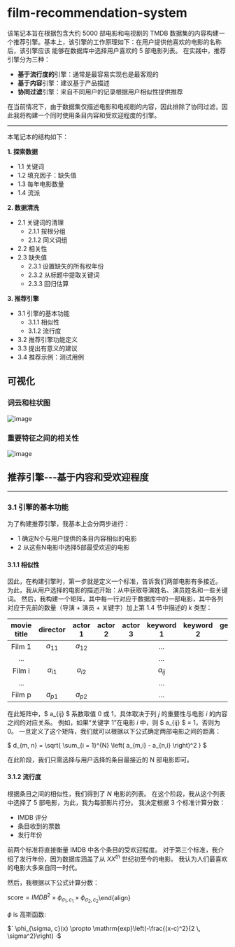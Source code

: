 # film-recommendation-system
该笔记本旨在根据包含大约 5000 部电影和电视剧的 TMDB 数据集的内容构建一个推荐引擎。基本上，该引擎的工作原理如下：在用户提供他喜欢的电影的名称后，该引擎应该 能够在数据库中选择用户喜欢的 5 部电影列表。 在实践中，推荐引擎分为三种：

- **基于流行度的**引擎：通常是最容易实现也是最客观的
- **基于内容**引擎：建议基于产品描述
- **协同过滤**引擎：来自不同用户的记录根据用户相似性提供推荐

在当前情况下，由于数据集仅描述电影和电视剧的内容，因此排除了协同过滤，因此我将构建一个同时使用条目内容和受欢迎程度的引擎。

___

本笔记本的结构如下：

**1. 探索数据**

- 1.1 关键词
- 1.2 填充因子：缺失值
- 1.3 每年电影数量
- 1.4 流派

**2. 数据清洗**

- 2.1 关键词的清理
   * 2.1.1 按根分组
   * 2.1.2 同义词组
- 2.2 相关性
- 2.3 缺失值
   * 2.3.1 设置缺失的所有权年份
   * 2.3.2 从标题中提取关键词
   * 2.3.3 回归估算

**3. 推荐引擎**

- 3.1 引擎的基本功能
   * 3.1.1 相似性
   * 3.1.2 流行度
- 3.2 推荐引擎功能定义
- 3.3 提出有意义的建议
- 3.4 推荐示例：测试用例


## 可视化
### 词云和柱状图
![image](https://github.com/Hebo-2015/film-recommendation-system/assets/142399606/5470e689-2bdb-4c29-85fe-f257ab45209c)

### 重要特征之间的相关性
![image](https://github.com/Hebo-2015/film-recommendation-system/assets/142399606/77f2ff7e-7b37-4acf-9eb3-bdf941363f28)

## 推荐引擎---基于内容和受欢迎程度
___
### 3.1 引擎的基本功能
  为了构建推荐引擎，我基本上会分两步进行：
- 1 确定N个与用户提供的条目内容相似的电影
- 2 从这些N电影中选择5部最受欢迎的电影

#### 3.1.1 相似性
因此，在构建引擎时，第一步就是定义一个标准，告诉我们两部电影有多接近。 为此，我从用户选择的电影的描述开始：从中获取导演姓名、演员姓名和一些关键词。 然后，我构建一个矩阵，其中每一行对应于数据库中的一部电影，其中各列对应于先前的数量（导演 + 演员 + 关键字）加上第 1.4 节中描述的 *k* 类型：

|  movie title |director   |actor 1   |actor 2   |actor 3   | keyword 1  | keyword 2   | genre 1 | genre 2 | ... | genre k |
|:--:|:--:|:--:|:--:|:--:|:--:|:--:|:--:|:--:|:--:|:--:|
|Film 1   | $a_{11}$  |  $a_{12}$ |   |   |  ... |   |   |   |   | $a_{1q}$  |
|...   |   |   |   |   | ...  |   |   |   |   |   |
|Film i   |  $a_{i1}$ | $a_{i2}$ |   |   | $a_{ij}$  |   |   |   |   |  $a_{iq}$ |
|...   |   |   |   |   | ...  |   |   |   |   |   |
| Film p   |$a_{p1}$   | $a_{p2}$  |   |   | ...  |   |   |   |   | $a_{pq}$  |

在此矩阵中，$ a_{ij} $ 系数取值 0 或 1，具体取决于列 $j$ 的重要性与电影 $i$ 的内容之间的对应关系。 例如，如果“关键字 1”在电影 $i$ 中，则 $ a_{ij} $ = 1，否则为 0。 一旦定义了这个矩阵，我们就可以根据以下公式确定两部电影之间的距离：

$` d_{m, n} = \sqrt{ \sum_{i = 1}^{N} \left( a_{m,i} - a_{n,i} \right)^2 } `$

在此阶段，我们只需选择与用户选择的条目最接近的 N 部电影即可。

#### 3.1.2 流行度

根据条目之间的相似性，我们得到了 $N$ 电影的列表。 在这个阶段，我从这个列表中选择了 5 部电影，为此，我为每部影片打分。 我决定根据 3 个标准计算分数：
- IMDB 评分
- 条目收到的票数
- 发行年份

前两个标准将直接衡量 IMDB 中各个条目的受欢迎程度。 对于第三个标准，我介绍了发行年份，因为数据库涵盖了从 $XX^{th}$  世纪初至今的电影。 我认为人们最喜欢的电影大多来自同一时代。

然后，我根据以下公式计算分数：



$` \mathrm{score} = IMDB^2 \times \phi_{\sigma_1, c_1} \times  \phi_{\sigma_2, c_2} `$\end{align}

 $\phi$ is 高斯函数:


$` \phi_{\sigma, c}(x) \propto \mathrm{exp}\left(-\frac{(x-c)^2}{2 \, \sigma^2}\right) ·$



